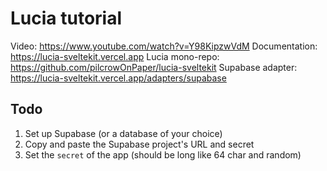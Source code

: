 # Lucia tutorial

Video: https://www.youtube.com/watch?v=Y98KipzwVdM
Documentation: https://lucia-sveltekit.vercel.app
Lucia mono-repo: https://github.com/pilcrowOnPaper/lucia-sveltekit
Supabase adapter: https://lucia-sveltekit.vercel.app/adapters/supabase


## Todo

1. Set up Supabase (or a database of your choice)
2. Copy and paste the Supabase project's URL and secret
3. Set the `secret` of the app (should be long like 64 char and random)